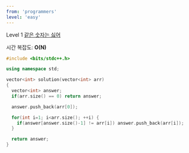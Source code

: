 ```yaml
---
from: 'programmers'
level: 'easy'
---
```


Level 1 [같은 숫자는 싫어](https://programmers.co.kr/learn/courses/30/lessons/12906)

시간 복잡도: **O(N)**

```cpp
#include <bits/stdc++.h>

using namespace std;

vector<int> solution(vector<int> arr) 
{
  vector<int> answer;
  if(arr.size() == 0) return answer;

  answer.push_back(arr[0]);

  for(int i=1; i<arr.size(); ++i) {
    if(answer[answer.size()-1] != arr[i]) answer.push_back(arr[i]);
  }

  return answer;
}
```